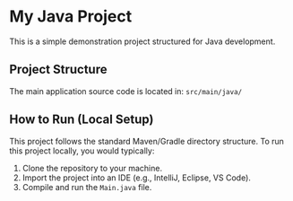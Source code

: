 # My Java Project

This is a simple demonstration project structured for Java development.

## Project Structure

The main application source code is located in: `src/main/java/`

## How to Run (Local Setup)

This project follows the standard Maven/Gradle directory structure. To run this project locally, you would typically:

1.  Clone the repository to your machine.
2.  Import the project into an IDE (e.g., IntelliJ, Eclipse, VS Code).
3.  Compile and run the `Main.java` file.
